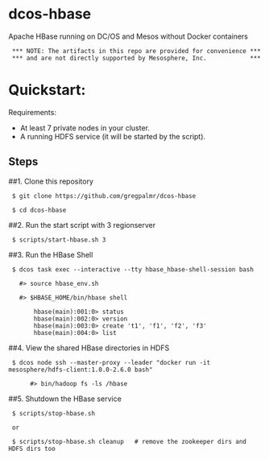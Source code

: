 # dcos-hbase
Apache HBase running on DC/OS and Mesos without Docker containers

     *** NOTE: The artifacts in this repo are provided for convenience ***
     *** and are not directly supported by Mesosphere, Inc.            ***

# Quickstart:

Requirements: 
- At least 7 private nodes in your cluster.
- A running HDFS service (it will be started by the script).

## Steps

##1. Clone this repository

     $ git clone https://github.com/gregpalmr/dcos-hbase

     $ cd dcos-hbase

##2. Run the start script with 3 regionserver

     $ scripts/start-hbase.sh 3

##3. Run the HBase Shell

     $ dcos task exec --interactive --tty hbase_hbase-shell-session bash

       #> source hbase_env.sh

       #> $HBASE_HOME/bin/hbase shell

           hbase(main):001:0> status
           hbase(main):002:0> version
           hbase(main):003:0> create 't1', 'f1', 'f2', 'f3'
           hbase(main):004:0> list

##4. View the shared HBase directories in HDFS

     $ dcos node ssh --master-proxy --leader "docker run -it mesosphere/hdfs-client:1.0.0-2.6.0 bash"

          #> bin/hadoop fs -ls /hbase

##5. Shutdown the HBase service

     $ scripts/stop-hbase.sh

     or

     $ scripts/stop-hbase.sh cleanup   # remove the zookeeper dirs and HDFS dirs too


